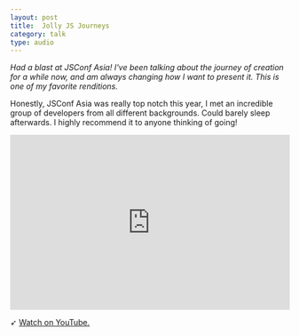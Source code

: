 ```yaml
---
layout: post
title:  Jolly JS Journeys
category: talk
type: audio
---
```


*Had a blast at JSConf Asia! I've been talking about the journey of creation for a while now, and am always changing how I want to present it. This is one of my favorite renditions.*

Honestly, JSConf Asia was really top notch this year, I met an incredible group of developers from all different backgrounds. Could barely sleep afterwards. I highly recommend it to anyone thinking of going!

<iframe width="100%" height="315" src="https://www.youtube.com/embed/iGPzwotXgfk" frameborder="0" allowfullscreen></iframe>

➶ [Watch on YouTube.](https://www.youtube.com/watch?v=iGPzwotXgfk)
